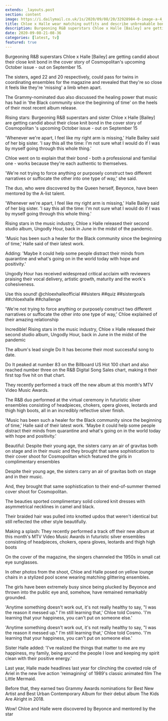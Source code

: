 ```yaml
---
extends: _layouts.post
section: content
image: https://i.dailymail.co.uk/1s/2020/09/08/20/32928984-0-image-a-4_1599592353527.jpg 
title: Chloe x Halle wear matching outfits and describe unbreakable bond 
description: Burgeoning R&B superstars Chloe x Halle [Bailey] are getting candid about their close knit bond in the cover story  of Cosmopolitans upcoming October issue - out on September 15. 
date: 2020-09-08-21-08-36 
categories: [latest, tv] 
featured: true 
--- 
```

Burgeoning R&B superstars Chloe x Halle [Bailey] are getting candid about their close knit bond in the cover story of Cosmopolitan's upcoming October issue - out on September 15.

The sisters, aged 22 and 20 respectively, could pass for twins in coordinating ensembles for the magazine and revealed that they're so close it feels like they're 'missing' a limb when apart.

The Grammy-nominated duo also discussed the healing power that music has had in 'the Black community since the beginning of time' on the heels of their most recent album release.  

Rising stars: Burgeoning R&B superstars and sister Chloe x Halle [Bailey] are getting candid about their close knit bond in the cover story of Cosmopolitan 's upcoming October issue - out on September 15

'Whenever we're apart, I feel like my right arm is missing,' Halle Bailey said of her big sister. 'I say this all the time: I'm not sure what I would do if I was by myself going through this whole thing.'

Chloe went on to explain that their bond - both a professional and familial one - works because they're each authentic to themselves.

'We're not trying to force anything or purposely construct two different narratives or suffocate the other into one type of way,' she said. 

The duo, who were discovered by the Queen herself, Beyonce, have been mentored by the A-list talent. 

'Whenever we're apart, I feel like my right arm is missing,' Halle Bailey said of her big sister. 'I say this all the time: I'm not sure what I would do if I was by myself going through this whole thing.'

Rising stars in the music industry, Chloe x Halle released their second studio album, Ungodly Hour, back in June in the midst of the pandemic. 

'Music has been such a healer for the Black community since the beginning of time,' Halle said of their latest work. 

Adding: 'Maybe it could help some people distract their minds from quarantine and what's going on in the world today with hope and positivity.'   

Ungodly Hour has received widespread critical acclaim with reviewers praising their vocal delivery, artistic growth, maturity and the work's cohesiveness.

Use this sound! @chloexhalleofficial ##sisters ##quiz ##sistergoals ##chloexhalle ##challenge

'We're not trying to force anything or purposely construct two different narratives or suffocate the other into one type of way,' Chloe explained of their amazing relationship

Incredible! Rising stars in the music industry, Chloe x Halle released their second studio album, Ungodly Hour, back in June in the midst of the pandemic

The album's lead single Do It has become their most successful song to date.

Do It peaked at number 83 on the Billboard US Hot 100 chart and also reached number three on the R&B Digital Song Sales chart, making it their first top five hit on that chart.

They recently performed a track off the new album at this month's MTV Video Music Awards.

The R&B duo performed at the virtual ceremony in futuristic silver ensembles consisting of headpieces, chokers, opera gloves, leotards and thigh high boots, all in an incredibly reflective silver finish. 

'Music has been such a healer for the Black community since the beginning of time,' Halle said of their latest work. 'Maybe it could help some people distract their minds from quarantine and what's going on in the world today with hope and positivity.'

Beautiful: Despite their young age, the sisters carry an air of gravitas both on stage and in their music and they brought that same sophistication to their cover shoot for Cosmopolitan which featured the girls in complimentary ensembles

Despite their young age, the sisters carry an air of gravitas both on stage and in their music. 

And, they brought that same sophistication to their end-of-summer themed cover shoot for Cosmopolitan.

The beauties sported complimentary solid colored knit dresses with asymmetrical necklines in camel and black. 

Their braided hair was pulled into knotted updos that weren't identical but still reflected the other style beautifully.

Making a splash: They recently performed a track off their new album at this month's MTV Video Music Awards in futuristic silver ensembles consisting of headpieces, chokers, opera gloves, leotards and thigh high boots

On the cover of the magazine, the singers channeled the 1950s in small cat eye sunglasses.

In other photos from the shoot, Chloe and Halle posed on yellow lounge chairs in a stylized pool scene wearing matching glittering ensembles. 

The girls have been extremely busy since being plucked by Beyonce and thrown into the public eye and, somehow, have remained remarkably grounded. 

'Anytime something doesn't work out, it's not really healthy to say, "I was the reason it messed up." I'm still learning that,' Chloe told Cosmo. 'I'm learning that your happiness, you can't put on someone else.' 

'Anytime something doesn't work out, it's not really healthy to say, "I was the reason it messed up." I'm still learning that,' Chloe told Cosmo. 'I'm learning that your happiness, you can't put on someone else.'

Sister Halle added: 'I've realized the things that matter to me are my happiness, my family, being around the people I love and keeping my spirit clean with their positive energy.'

Last year, Halle made headlines last year for clinching the coveted role of Ariel in the new live action 'reimagining' of 1989's classic animated film The Little Mermaid. 

Before that, they earned two Grammy Awards nominations for Best New Artist and Best Urban Contemporary Album for their debut album The Kids Are Alright in 2018.  

Wow! Chloe and Halle were discovered by Beyonce and mentored by the star

